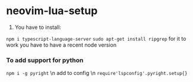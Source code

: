 # neovim-lua-setup

1. You have to install:

`npm i typescript-language-server`
`sudo apt-get install ripgrep`
for it to work you have to have a recent node version

### To add support for python 

`npm i -g pyright` \n
add to config \n
`require'lspconfig'.pyright.setup{}`
